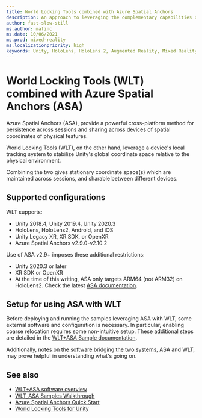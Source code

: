 ```yaml
---
title: World Locking Tools combined with Azure Spatial Anchors
description: An approach to leveraging the complementary capabilities of World Locking Tools and Azure Spatial Anchors together.
author: fast-slow-still
ms.author: mafinc
ms.date: 10/06/2021
ms.prod: mixed-reality
ms.localizationpriority: high
keywords: Unity, HoloLens, HoloLens 2, Augmented Reality, Mixed Reality, ARCore, ARKit, development, MRTK
---
```


# World Locking Tools (WLT) combined with Azure Spatial Anchors (ASA)

Azure Spatial Anchors (ASA), provide a powerful cross-platform method for persistence across sessions and sharing across devices of spatial coordinates of physical features.

World Locking Tools (WLT), on the other hand, leverage a device's local tracking system to stabilize Unity's global coordinate space relative to the physical environment.

Combining the two gives stationary coordinate space(s) which are maintained across sessions, and sharable between different devices.

## Supported configurations

WLT supports:

* Unity 2018.4, Unity 2019.4, Unity 2020.3
* HoloLens, HoloLens2, Android, and iOS
* Unity Legacy XR, XR SDK, or OpenXR
* Azure Spatial Anchors v2.9.0-v2.10.2

Use of ASA v2.9+ imposes these additional restrictions:

* Unity 2020.3 or later
* XR SDK or OpenXR
* At the time of this writing, ASA only targets ARM64 (not ARM32) on HoloLens2. Check the latest [ASA documentation](/azure/spatial-anchors/quickstarts/get-started-unity-hololens?tabs=azure-portal).

## Setup for using ASA with WLT

Before deploying and running the samples leveraging ASA with WLT, some external software and configuration is necessary. In particular, enabling coarse relocation requires some non-intuitive setup. These additional steps are detailed in the [WLT+ASA Sample documentation](Samples/WLT_ASA_Sample.md).

Additionally, [notes on the software bridging the two systems](Samples/WLT_ASA_Software.md), ASA and WLT, may prove helpful in understanding what's going on.

## See also

* [WLT+ASA software overview](Samples/WLT_ASA_Software.md)
* [WLT_ASA Samples Walkthrough](Samples/WLT_ASA_Sample.md)
* [Azure Spatial Anchors Quick Start](/azure/spatial-anchors/unity-overview)
* [World Locking Tools for Unity](~/Overview.md)
